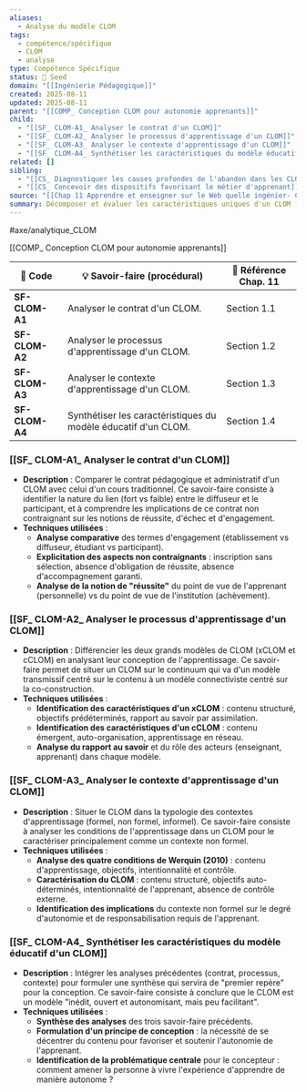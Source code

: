 ```yaml
---
aliases:
  - Analyse du modèle CLOM
tags:
  - compétence/spécifique
  - CLOM
  - analyse
type: Compétence Spécifique
status: 🌱 Seed
domain: "[[Ingénierie Pédagogique]]"
created: 2025-08-11
updated: 2025-08-11
parent: "[[COMP_ Conception CLOM pour autonomie apprenants]]"
child:
  - "[[SF_ CLOM-A1_ Analyser le contrat d'un CLOM]]"
  - "[[SF_ CLOM-A2_ Analyser le processus d'apprentissage d'un CLOM]]"
  - "[[SF_ CLOM-A3_ Analyser le contexte d'apprentissage d'un CLOM]]"
  - "[[SF_ CLOM-A4_ Synthétiser les caractéristiques du modèle éducatif d'un CLOM]]"
related: []
sibling:
  - "[[CS_ Diagnostiquer les causes profondes de l'abandon dans les CLOM]]"
  - "[[CS_ Concevoir des dispositifs favorisant le métier d'apprenant]]"
source: "[[Chap 11 Apprendre et enseigner sur le Web quelle ingénier- CLOM.pdf]]"
summary: Décomposer et évaluer les caractéristiques uniques d'un CLOM (contrat, processus, contexte) pour en saisir la nature fondamentale.
---
```


#axe/analytique_CLOM

[[COMP_ Conception CLOM pour autonomie apprenants]]

| 🔢 Code | 💡 Savoir-faire (procédural) | 📘 Référence Chap. 11 |
| --- | --- | --- |
| **SF-CLOM-A1** | Analyser le contrat d'un CLOM. | Section 1.1 |
| **SF-CLOM-A2** | Analyser le processus d'apprentissage d'un CLOM. | Section 1.2 |
| **SF-CLOM-A3** | Analyser le contexte d'apprentissage d'un CLOM. | Section 1.3 |
| **SF-CLOM-A4** | Synthétiser les caractéristiques du modèle éducatif d'un CLOM. | Section 1.4 |

### [[SF_ CLOM-A1_ Analyser le contrat d'un CLOM]]

- **Description** :
  Comparer le contrat pédagogique et administratif d'un CLOM avec celui d'un cours traditionnel. Ce savoir-faire consiste à identifier la nature du lien (fort vs faible) entre le diffuseur et le participant, et à comprendre les implications de ce contrat non contraignant sur les notions de réussite, d'échec et d'engagement.
- **Techniques utilisées** :
  - **Analyse comparative** des termes d'engagement (établissement vs diffuseur, étudiant vs participant).
  - **Explicitation des aspects non contraignants** : inscription sans sélection, absence d'obligation de réussite, absence d'accompagnement garanti.
  - **Analyse de la notion de "réussite"** du point de vue de l'apprenant (personnelle) vs du point de vue de l'institution (achèvement).

### [[SF_ CLOM-A2_ Analyser le processus d'apprentissage d'un CLOM]]

- **Description** :
  Différencier les deux grands modèles de CLOM (xCLOM et cCLOM) en analysant leur conception de l'apprentissage. Ce savoir-faire permet de situer un CLOM sur le continuum qui va d'un modèle transmissif centré sur le contenu à un modèle connectiviste centré sur la co-construction.
- **Techniques utilisées** :
  - **Identification des caractéristiques d'un xCLOM** : contenu structuré, objectifs prédéterminés, rapport au savoir par assimilation.
  - **Identification des caractéristiques d'un cCLOM** : contenu émergent, auto-organisation, apprentissage en réseau.
  - **Analyse du rapport au savoir** et du rôle des acteurs (enseignant, apprenant) dans chaque modèle.

### [[SF_ CLOM-A3_ Analyser le contexte d'apprentissage d'un CLOM]]

- **Description** :
  Situer le CLOM dans la typologie des contextes d'apprentissage (formel, non formel, informel). Ce savoir-faire consiste à analyser les conditions de l'apprentissage dans un CLOM pour le caractériser principalement comme un contexte non formel.
- **Techniques utilisées** :
  - **Analyse des quatre conditions de Werquin (2010)** : contenu d'apprentissage, objectifs, intentionnalité et contrôle.
  - **Caractérisation du CLOM** : contenu structuré, objectifs auto-déterminés, intentionnalité de l'apprenant, absence de contrôle externe.
  - **Identification des implications** du contexte non formel sur le degré d'autonomie et de responsabilisation requis de l'apprenant.

### [[SF_ CLOM-A4_ Synthétiser les caractéristiques du modèle éducatif d'un CLOM]]

- **Description** :
  Intégrer les analyses précédentes (contrat, processus, contexte) pour formuler une synthèse qui servira de "premier repère" pour la conception. Ce savoir-faire consiste à conclure que le CLOM est un modèle "inédit, ouvert et autonomisant, mais peu facilitant".
- **Techniques utilisées** :
  - **Synthèse des analyses** des trois savoir-faire précédents.
  - **Formulation d'un principe de conception** : la nécessité de se décentrer du contenu pour favoriser et soutenir l'autonomie de l'apprenant.
  - **Identification de la problématique centrale** pour le concepteur : comment amener la personne à vivre l'expérience d'apprendre de manière autonome ?